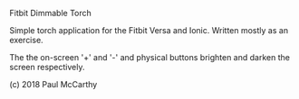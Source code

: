 Fitbit Dimmable Torch

Simple torch application for the Fitbit Versa and Ionic. Written mostly as an exercise.

The the on-screen '+' and '-' and physical buttons brighten and darken the screen respectively.

(c) 2018 Paul McCarthy
